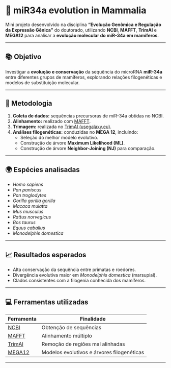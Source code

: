 # 🧬 miR34a evolution in Mammalia

Mini projeto desenvolvido na disciplina **“Evolução Genômica e Regulação da Expressão Gênica”** do doutorado, utilizando **NCBI**, **MAFFT**, **TrimAl** e **MEGA12** para analisar a **evolução molecular do miR-34a em mamíferos**.

---

## 📚 Objetivo
Investigar a **evolução e conservação** da sequência do microRNA **miR-34a** entre diferentes grupos de mamíferos, explorando relações filogenéticas e modelos de substituição molecular.

---

## 🧪 Metodologia
1. **Coleta de dados:** sequências precursoras de miR-34a obtidas no NCBI.  
2. **Alinhamento:** realizado com [MAFFT](https://mafft.cbrc.jp/alignment/server/).  
3. **Trimagem:** realizada no [TrimAl (usegalaxy.eu)](https://usegalaxy.eu/).  
4. **Análises filogenéticas:** conduzidas no **MEGA 12**, incluindo:
   - Seleção do melhor modelo evolutivo.
   - Construção de árvore **Maximum Likelihood (ML)**.
   - Construção de árvore **Neighbor-Joining (NJ)** para comparação.

---

## 🌍 Espécies analisadas
- *Homo sapiens*  
- *Pan paniscus*  
- *Pan troglodytes*  
- *Gorilla gorilla gorilla*  
- *Macaca mulatta*  
- *Mus musculus*  
- *Rattus norvegicus*  
- *Bos taurus*  
- *Equus caballus*  
- *Monodelphis domestica*

---

## 📈 Resultados esperados
- Alta conservação da sequência entre primatas e roedores.  
- Divergência evolutiva maior em *Monodelphis domestica* (marsupial).  
- Clados consistentes com a filogenia conhecida dos mamíferos.

---

## 💻 Ferramentas utilizadas
| Ferramenta | Finalidade |
|-------------|-------------|
| [NCBI](https://www.ncbi.nlm.nih.gov/) | Obtenção de sequências |
| [MAFFT](https://mafft.cbrc.jp/alignment/server/) | Alinhamento múltiplo |
| [TrimAl](https://usegalaxy.eu/) | Remoção de regiões mal alinhadas |
| [MEGA12](https://www.megasoftware.net/) | Modelos evolutivos e árvores filogenéticas |

---
